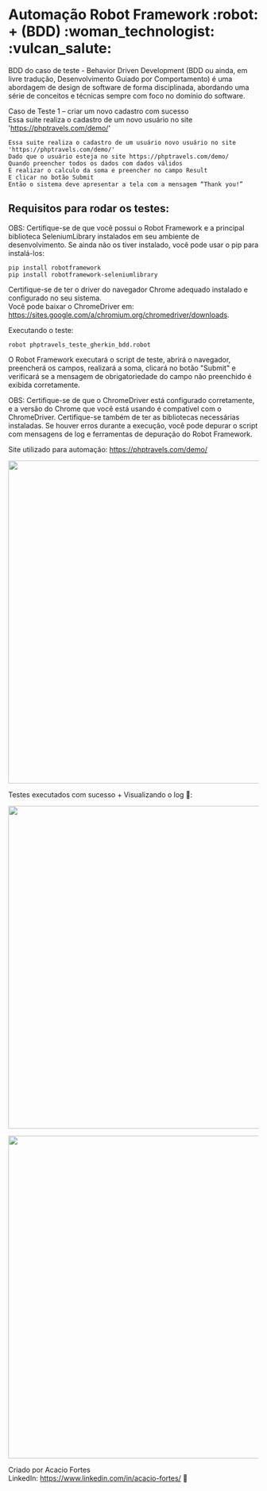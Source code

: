 <h1>  Automação Robot Framework :robot: + (BDD)  :woman_technologist: :vulcan_salute: </h1>


BDD do caso de teste - Behavior Driven Development (BDD ou ainda, em livre tradução, Desenvolvimento Guiado por Comportamento) é uma abordagem de design de software de forma disciplinada, abordando uma série de conceitos e técnicas sempre com foco no domínio do software.

Caso de Teste 1 – criar um novo cadastro com sucesso<br/>
Essa suite realiza o cadastro de um novo usuário no site 'https://phptravels.com/demo/' <br/>

    Essa suite realiza o cadastro de um usuário novo usuário no site 'https://phptravels.com/demo/'
    Dado que o usuário esteja no site https://phptravels.com/demo/ 
    Quando preencher todos os dados com dados válidos 
    E realizar o calculo da soma e preencher no campo Result 
    E clicar no botão Submit 
    Então o sistema deve apresentar a tela com a mensagem “Thank you!” 
    
<h2> Requisitos para rodar os testes:</h2>

OBS: Certifique-se de que você possui o Robot Framework e a principal biblioteca SeleniumLibrary instalados em seu ambiente de desenvolvimento. Se ainda não os tiver instalado, você pode usar o pip para instalá-los: <br/>

    pip install robotframework 
    pip install robotframework-seleniumlibrary 

Certifique-se de ter o driver do navegador Chrome adequado instalado e configurado no seu sistema. <br/>
    Você pode baixar o ChromeDriver em: https://sites.google.com/a/chromium.org/chromedriver/downloads.

Executando o teste: <br/>

    robot phptravels_teste_gherkin_bdd.robot
    
O Robot Framework executará o script de teste, abrirá o navegador, preencherá os campos, realizará a soma, clicará no botão "Submit" e verificará se a mensagem de obrigatoriedade do campo não preenchido é exibida corretamente. <br/>


OBS: Certifique-se de que o ChromeDriver está configurado corretamente, e a versão do Chrome que você está usando é compatível com o ChromeDriver. Certifique-se também de ter as bibliotecas necessárias instaladas. Se houver erros durante a execução, você pode depurar o script com mensagens de log e ferramentas de depuração do Robot Framework. <br/>

Site utilizado para automação: https://phptravels.com/demo/

<img src="https://github.com/Thalita-fortes/cadastro-usu-erro/assets/78827775/94701707-0cd0-4327-b0b8-a90ad83fdff6" width="650"><br/>

Testes executados com sucesso + Visualizando o log 🤖:

<img src="https://github.com/Thalita-fortes/cadastro-usu-erro/assets/78827775/87e892f6-81c8-4b2c-8ea6-80423a7f849c" width="650"><br/>

 <img src="https://github.com/Thalita-fortes/cadastro-usu-erro/assets/78827775/1aa7f8e6-0663-40fe-b081-e1fa298a4042" width="650"><br/>

Criado por Acacio Fortes <br/>
LinkedIn: https://www.linkedin.com/in/acacio-fortes/ :vulcan_salute:


